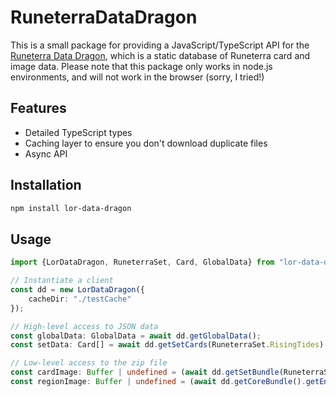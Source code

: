 # RuneterraDataDragon

This is a small package for providing a JavaScript/TypeScript API for the [Runeterra Data Dragon](https://developer.riotgames.com/docs/lor), which is a static database of Runeterra card and image data.
Please note that this package only works in node.js environments, and will not work in the browser (sorry, I tried!)

## Features

* Detailed TypeScript types
* Caching layer to ensure you don't download duplicate files
* Async API

## Installation

```bash
npm install lor-data-dragon
```

## Usage

```typescript
import {LorDataDragon, RuneterraSet, Card, GlobalData} from "lor-data-dragon";

// Instantiate a client
const dd = new LorDataDragon({
    cacheDir: "./testCache"
});

// High-level access to JSON data
const globalData: GlobalData = await dd.getGlobalData();
const setData: Card[] = await dd.getSetCards(RuneterraSet.RisingTides);

// Low-level access to the zip file
const cardImage: Buffer | undefined = (await dd.getSetBundle(RuneterraSet.BeyondTheBandlewood)).getEntry("en_us/img/cards/05BC004.png")?.getData();
const regionImage: Buffer | undefined = (await dd.getCoreBundle().getEntry("en_us/img/regions/icon-bilgewater.png"))?.getData();
```